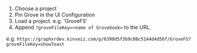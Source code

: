 1. Choose a project
2. Pin Grove in the UI Configuration
3. Load a project. e.g. 'GroveFS'
4. Append `?groveFileKey=<name of Grovebook>` to the URL.

e.g. `https://graphxrdev.kinveiz.com/p/6390d5f3b9c08c5144d4d56f/GroveFS?groveFileKey=showToast`